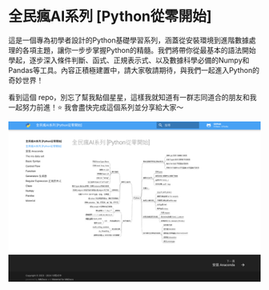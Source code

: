 # 全民瘋AI系列 [Python從零開始]
這是一個專為初學者設計的Python基礎學習系列，涵蓋從安裝環境到進階數據處理的各項主題，讓你一步步掌握Python的精髓。我們將帶你從最基本的語法開始學起，逐步深入條件判斷、函式、正規表示式、以及數據科學必備的Numpy和Pandas等工具。內容正積極建置中，請大家敬請期待，與我們一起進入Python的奇妙世界！


看到這個 repo，別忘了幫我點個星星，這樣我就知道有一群志同道合的朋友和我一起努力前進！⭐ 我會盡快完成這個系列並分享給大家～

![](demo.png)


